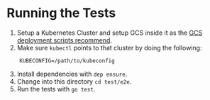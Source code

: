 # Running the Tests
1. Setup a Kubernetes Cluster and setup GCS inside it as the [GCS deployment
   scripts recommend][1].
2. Make sure `kubectl` points to that cluster by doing the following:

```
    KUBECONFIG=/path/to/kubeconfig
```
3. Install dependencies with `dep ensure`.
4. Change into this directory `cd test/e2e`.
4. Run the tests with `go test`.


[1]: https://github.com/gluster/gcs/tree/master/deploy
